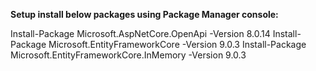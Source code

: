 **Setup install below packages using Package Manager console:**

Install-Package Microsoft.AspNetCore.OpenApi -Version 8.0.14
Install-Package Microsoft.EntityFrameworkCore -Version 9.0.3
Install-Package Microsoft.EntityFrameworkCore.InMemory -Version 9.0.3

